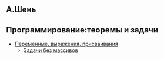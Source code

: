 ## А.Шень
## Программирование:теоремы и задачи

* [Переменные, выражения, присваивания](Переменные%20выражения%20присваивания)
  * [Задачи без массивов](Переменные%20выражения%20присваивания/Задачи%20без%20массивов/)
